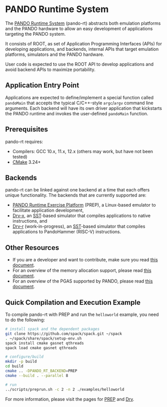 # PANDO Runtime System

The [PANDO Runtime System](https://amdresearch.github.io/pando-rt) (pando-rt) abstracts both emulation platforms and the PANDO hardware to allow an easy development of applications targeting the PANDO system.

It consists of ROOT, as set of Application Programming Interfaces (APIs) for developing applications, and backends, internal APIs that target emulation platforms, simulators and the PANDO hardware.

User code is expected to use the ROOT API to develop applications and avoid backend APIs to maximize portability.

## Application Entry Point 

Applications are expected to define/implement a special function called `pandoMain` that accepts the typical C/C++-style `argc`/`argv` command line arguments. Each backend will have its own driver application that kickstarts the PANDO runtime and invokes the user-defined `pandoMain` function.

## Prerequisites

pando-rt requires:
* Compilers: GCC 10.x, 11.x, 12.x (others may work, but have not been tested)
* [CMake](https://cmake.org/) 3.24+

## Backends

pando-rt can be linked against one backend at a time that each offers unique functionality. The backends that are currently supported are:
* [PANDO Runtime Exercise Platform](docs/PREP.md) (PREP), a Linux-based emulator to facilitate application development,
* [Drv-x](docs/DRVX.md), an [SST](https://sst-simulator.org/)-based simulator that compiles applications to native instructions, and
* [Drv-r](https://github.com/AMDResearch/pando-drv) (work-in-progress), an [SST](https://sst-simulator.org/)-based simulator that compiles applications to PandoHammer (RISC-V) instructions.

## Other Resources

* If you are a developer and want to contribute, make sure you read [this document](docs/developer.md).
* For an overview of the memory allocation support, please read [this document](docs/memory-resources.md).
* For an overview of the PGAS supported by PANDO, please read [this document](docs/PGAS.md).

## Quick Compilation and Execution Example

To compile pando-rt with PREP and run the `helloworld` example, you need to do the following:

```bash
# install spack and the dependent packages
git clone https://github.com/spack/spack.git ~/spack
. ~/spack/share/spack/setup-env.sh
spack install cmake gasnet qthreads
spack load cmake gasnet qthreads

# configure/build
mkdir -p build
cd build
cmake .. -DPANDO_RT_BACKEND=PREP
cmake --build . --parallel 8

# run
../scripts/preprun.sh -c 2 -n 2 ./examples/helloworld
```

For more information, please visit the pages for [PREP](docs/PREP.md) and [Drv](https://github.com/AMDResearch/pando-drv).
